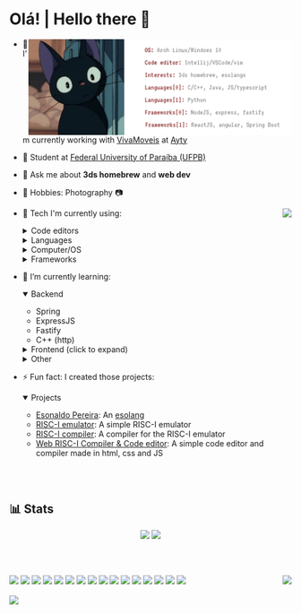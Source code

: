 <h1 align="left">Olá! | Hello there 👋
</h1>

<img src="./banner.svg" align="right" width="470px">

<p align="left" width="50%">
  
  - 🔭 I’m currently working with [VivaMoveis](https://vivamoveis.com/) at [Ayty](https://ayty.org)
  - 📑 Student at [Federal University of Paraíba (UFPB)](https://ufpb.br)
  - 💬 Ask me about **3ds homebrew** and **web dev**
  - 🎲 Hobbies: Photography 📷
  - 🌳 Tech I'm currently using:
    <img src="https://github-readme-stats-710lucas.vercel.app/api?username=710lucas&theme=transparent&hide_border=true&title_color=953636&show=prs_merged_percentage&show_icons=true&rank_icon=default&card_width=490" align="right">
    <details>
      <summary>Code editors</summary>

      - VSCode
      - Vim
    </details>
    <details>
      <summary>Languages</summary>    
      
    - C++
    - Javascript
    - Typescript
    - Java
    </details>
    <details>
      <summary>Computer/OS</summary>

      - Notebook: Lenovo Legion Slim 5i
      - OS: Windows 11/Arch Linux
    </details>
    <details>
      <summary>Frameworks</summary>

      - ExpressJS
      - Fastify
      - ReactJS
      - Spring

    </details>

  - 🌱 I’m currently learning:
    
    <details open>
      <summary>Backend</summary>
  
    - Spring
    - ExpressJS
    - Fastify
    - C++ (http)
      
    </details>
    <details>
      <summary>Frontend (click to expand)</summary>
  
    - Typescript
    - ReactJS
    - Angular
      
    </details>
        </details>
    <details>
      <summary>Other</summary>
  
    - homebrew (3ds, wii)
    - C++
    - Low level coding
      
    </details>
  - ⚡ Fun fact: I created those projects:
    <details open>
      <summary>Projects</summary>
  
    - [Esonaldo Pereira](https://github.com/710lucas/esonaldo-pereira): An [esolang](https://esolangs.org/wiki/Esoteric_programming_language)
    - [RISC-I emulator](https://github.com/710lucas/RISC-I-Emu): A simple RISC-I emulator
    - [RISC-I compiler](https://github.com/710lucas/RISC-I-Compiler): A compiler for the RISC-I emulator
    - [Web RISC-I Compiler & Code editor](https://710lucas.github.io/RISC-I-Compiler-web/public): A simple code editor and compiler made in html, css and JS
      
    </details>
  

</p>


<br>
<br>

<h2>
  📊 Stats 
</h2>


<p align="center">
<img src="https://github-readme-stats.vercel.app/api/top-langs/?username=710lucas&layout=compact">  
  <img src="https://streak-stats.demolab.com?user=710lucas&hide_border=true">
</p>




  






<br>
<br>

<p align="left">
    <img  src="https://i.pinimg.com/originals/d8/aa/d9/d8aad938f2beea672124ebf1309584c7.gif" style="height: 50vh" align="right">
    <img src="https://cdn.jsdelivr.net/gh/devicons/devicon/icons/java/java-original-wordmark.svg" width="75vw"/>
    <img src="https://cdn.jsdelivr.net/gh/devicons/devicon/icons/javascript/javascript-plain.svg" width="75vw"/>
    <img src="https://cdn.jsdelivr.net/gh/devicons/devicon/icons/cplusplus/cplusplus-original.svg" width="75vw"/>
    <img src="https://cdn.jsdelivr.net/gh/devicons/devicon/icons/c/c-original.svg" width="75vw"/>
    <img src="https://cdn.jsdelivr.net/gh/devicons/devicon/icons/python/python-original-wordmark.svg" width="75vw" />
    <img src="https://cdn.jsdelivr.net/gh/devicons/devicon/icons/angularjs/angularjs-plain-wordmark.svg"  width="75vw"/>
    <img src="https://cdn.jsdelivr.net/gh/devicons/devicon/icons/html5/html5-original-wordmark.svg" width="75vw"/>
    <img src="https://cdn.jsdelivr.net/gh/devicons/devicon/icons/css3/css3-original-wordmark.svg" width="75vw"/>
    <img src="https://cdn.jsdelivr.net/gh/devicons/devicon/icons/spring/spring-original-wordmark.svg" width="75vw"/>
    <img src="https://cdn.jsdelivr.net/gh/devicons/devicon/icons/bash/bash-original.svg" width="75vw" />
    <img src="https://cdn.jsdelivr.net/gh/devicons/devicon/icons/ssh/ssh-original-wordmark.svg" width="75vw"/>
    <img src="https://cdn.jsdelivr.net/gh/devicons/devicon/icons/linux/linux-original.svg" width="75vw"/>
    <img src="https://cdn.jsdelivr.net/gh/devicons/devicon/icons/docker/docker-plain-wordmark.svg" width="75vw" /> 
    <img src="https://cdn.jsdelivr.net/gh/devicons/devicon/icons/react/react-original-wordmark.svg" width="75vw"/>
    <img src="https://cdn.jsdelivr.net/gh/devicons/devicon@latest/icons/nodejs/nodejs-original-wordmark.svg" width="75vw"/>
    <img src="https://cdn.jsdelivr.net/gh/devicons/devicon@latest/icons/typescript/typescript-original.svg" width="75vw"/>
    <br>
    <br>
    <img src="https://komarev.com/ghpvc/?username=710lucas">
    <br>
    <br>
</p>


        







<!---
LucasPB710/LucasPB710 is a ✨ special ✨ repository because its `README.md` (this file) appears on your GitHub profile.
You can click the Preview link to take a look at your changes.
--->
